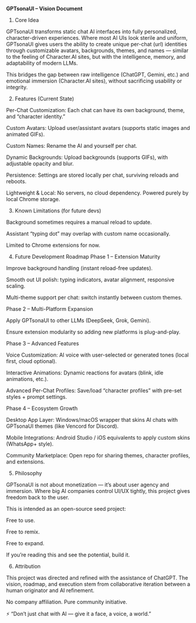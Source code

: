 **GPTsonaUI – Vision Document**
1. Core Idea

GPTsonaUI transforms static chat AI interfaces into fully personalized, character-driven experiences.
Where most AI UIs look sterile and uniform, GPTsonaUI gives users the ability to create unique per-chat (url) identities through customizable avatars, backgrounds, themes, and names — similar to the feeling of Character.AI sites, but with the intelligence, memory, and adaptability of modern LLMs.

This bridges the gap between raw intelligence (ChatGPT, Gemini, etc.) and emotional immersion (Character.AI sites), without sacrificing usability or integrity.

2. Features (Current State)

Per-Chat Customization: Each chat can have its own background, theme, and “character identity.”

Custom Avatars: Upload user/assistant avatars (supports static images and animated GIFs).

Custom Names: Rename the AI and yourself per chat.

Dynamic Backgrounds: Upload backgrounds (supports GIFs), with adjustable opacity and blur.

Persistence: Settings are stored locally per chat, surviving reloads and reboots.

Lightweight & Local: No servers, no cloud dependency. Powered purely by local Chrome storage.

3. Known Limitations (for future devs)

Background sometimes requires a manual reload to update.

Assistant “typing dot” may overlap with custom name occasionally.

Limited to Chrome extensions for now.

4. Future Development Roadmap
Phase 1 – Extension Maturity

Improve background handling (instant reload-free updates).

Smooth out UI polish: typing indicators, avatar alignment, responsive scaling.

Multi-theme support per chat: switch instantly between custom themes.

Phase 2 – Multi-Platform Expansion

Apply GPTsonaUI to other LLMs (DeepSeek, Grok, Gemini).

Ensure extension modularity so adding new platforms is plug-and-play.

Phase 3 – Advanced Features

Voice Customization: AI voice with user-selected or generated tones (local first, cloud optional).

Interactive Animations: Dynamic reactions for avatars (blink, idle animations, etc.).

Advanced Per-Chat Profiles: Save/load “character profiles” with pre-set styles + prompt settings.

Phase 4 – Ecosystem Growth

Desktop App Layer: Windows/macOS wrapper that skins AI chats with GPTsonaUI themes (like Vencord for Discord).

Mobile Integrations: Android Studio / iOS equivalents to apply custom skins (WhatsApp+ style).

Community Marketplace: Open repo for sharing themes, character profiles, and extensions.

5. Philosophy

GPTsonaUI is not about monetization — it’s about user agency and immersion.
Where big AI companies control UI/UX tightly, this project gives freedom back to the user.

This is intended as an open-source seed project:

Free to use.

Free to remix.

Free to expand.

If you’re reading this and see the potential, build it.

6. Attribution

This project was directed and refined with the assistance of ChatGPT.
The vision, roadmap, and execution stem from collaborative iteration between a human originator and AI refinement.

No company affiliation. Pure community initiative.

⚡ “Don’t just chat with AI — give it a face, a voice, a world.”
